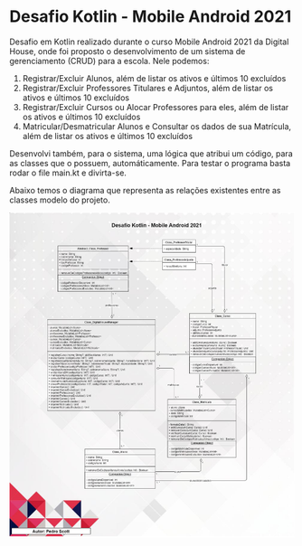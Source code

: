 # Desafio Kotlin - Mobile Android 2021

Desafio em Kotlin realizado durante o curso Mobile Android 2021 da Digital House, onde foi proposto o desenvolvimento de um sistema de gerenciamento (CRUD) para a escola. Nele podemos:
  
  1. Registrar/Excluir Alunos, além de listar os ativos e últimos 10 excluídos
  2. Registrar/Excluir Professores Titulares e Adjuntos, além de listar os ativos e últimos 10 excluídos
  3. Registrar/Excluir Cursos ou Alocar Professores para eles, além de listar os ativos e últimos 10 excluídos
  4. Matricular/Desmatricular Alunos e Consultar os dados de sua Matrícula, além de listar os ativos e últimos 10 excluídos

Desenvolvi também, para o sistema, uma lógica que atribui um código, para as classes que o possuem, automáticamente. Para testar o programa basta rodar o file main.kt e divirta-se.

Abaixo temos o diagrama que representa as relações existentes entre as classes modelo do projeto.

  ![alt text](https://github.com/pedro-scott/desafio-kotlin-DH-2021/blob/main/desafio-kotlin-uml.png)

